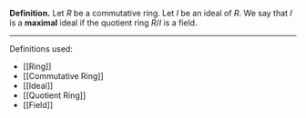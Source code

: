 **Definition.** Let $R$ be a commutative ring. Let $I$ be an ideal of $R$. We say that $I$ is a **maximal** ideal if the quotient ring $R/I$ is a field.
***
Definitions used:
- [[Ring]]
- [[Commutative Ring]]
- [[Ideal]]
- [[Quotient Ring]]
- [[Field]]